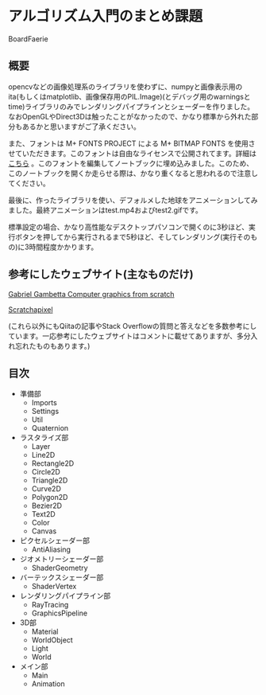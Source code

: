 
# アルゴリズム入門のまとめ課題

BoardFaerie

## 概要

opencvなどの画像処理系のライブラリを使わずに、numpyと画像表示用のita(もしくはmatplotlib、画像保存用のPIL.Image)(とデバッグ用のwarningsとtime)ライブラリのみでレンダリングパイプラインとシェーダーを作りました。なおOpenGLやDirect3Dは触ったことがなかったので、かなり標準から外れた部分もあるかと思いますがご了承ください。

また、フォントは M+ FONTS PROJECT による M+ BITMAP FONTS を使用させていただきます。このフォントは自由なライセンスで公開されてます。詳細は[こちら](https://mplus-fonts.osdn.jp/mplus-bitmap-fonts/index.html) 。このフォントを編集してノートブックに埋め込みました。このため、このノートブックを開くか走らせる際は、かなり重くなると思われるので注意してください。

最後に、作ったライブラリを使い、デフォルメした地球をアニメーションしてみました。最終アニメーションはtest.mp4およびtest2.gifです。

標準設定の場合、かなり高性能なデスクトップパソコンで開くのに3秒ほど、実行ボタンを押してから実行されるまで5秒ほど、そしてレンダリング(実行そのもの)に3時間程度かかります。

## 参考にしたウェブサイト(主なものだけ)

[Gabriel Gambetta Computer graphics from scratch](https://www.gabrielgambetta.com/computer-graphics-from-scratch/introduction.html)

[Scratchapixel](https://www.scratchapixel.com/index.php)

(これら以外にもQiitaの記事やStack Overflowの質問と答えなどを多数参考にしています。一応参考にしたウェブサイトはコメントに載せてありますが、多分入れ忘れたものもあります。)

## 目次

- 準備部
  - Imports
  - Settings
  - Util
  - Quaternion
- ラスタライズ部
  - Layer
  - Line2D
  - Rectangle2D
  - Circle2D
  - Triangle2D
  - Curve2D
  - Polygon2D
  - Bezier2D
  - Text2D
  - Color
  - Canvas
- ピクセルシェーダー部
  - AntiAliasing
- ジオメトリーシェーダー部
  - ShaderGeometry
- バーテックスシェーダー部
  - ShaderVertex
- レンダリングパイプライン部
  - RayTracing
  - GraphicsPipeline
- 3D部
  - Material
  - WorldObject
  - Light
  - World
- メイン部
  - Main
  - Animation
